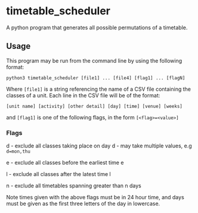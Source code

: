 # timetable_scheduler
A python program that generates all possible permutations of a timetable.

## Usage
This program may be run from the command line by using the following format:
  
 `python3 timetable_scheduler [file1] ... [file4] [flag1] ... [flagN]`
  
  Where `[file1]` is a string referencing the name of a CSV file containing the classes of a unit. Each line in the CSV file will be of the format:
  
 `[unit name] [activity] [other detail] [day] [time] [venue] [weeks]`

and `[flag1]` is one of the following flags, in the form `[<flag>=<value>]`
   
 ### Flags
 d - exclude all classes taking place on day d - may take multiple values, e.g `d=mon,thu`
 
 e - exclude all classes before the earliest time e
 
 l - exclude all classes after the latest time l 
 
 n - exclude all timetables spanning greater than n days
 
 Note times given with the above flags must be in 24 hour time, and days must be given as the first three letters of the day in lowercase.
